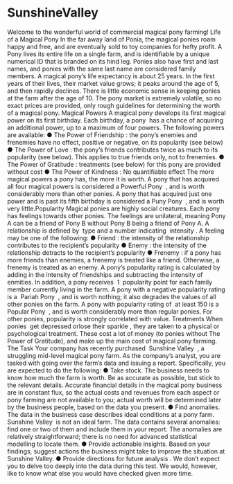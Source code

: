 # SunshineValley
Welcome to the wonderful world of commercial magical pony farming!
Life of a Magical Pony
In the far away land of Ponia, the magical
ponies roam happy and free, and are
eventually sold to toy companies for hefty
profit. A Pony lives its entire life on a
single farm, and is identifiable by a
unique numerical ID that is branded on
its hind leg. Ponies also have first and
last names, and ponies with the same
last name are considered family
members. A magical pony’s life
expectancy is about 25 years. In the first
years of their lives, their market value
grows; it peaks around the age of 5, and
then rapidly declines. There is little
economic sense in keeping ponies at the
farm after the age of 10. The pony
market is extremely volatile, so no exact prices are provided, only rough guidelines for
determining the worth of a magical pony.
Magical Powers
A magical pony develops its first magical power on its first birthday. Each birthday, a pony ​ has a
chance​ of acquiring an additional power, up to a maximum of four powers. The following
powers are available:
● The Power of Friendship​ : the pony’s enemies and frenemies have no effect, positive or
negative, on its popularity (see below)
● The Power of Love​ : the pony’s friends contributes twice as much to its popularity (see
below). This applies to true friends only, not to frenemies.
● The Power of Gratitude​ : treatments (see below) for this pony are provided without cost
● The Power of Kindness​ : No quantifiable effect
The more magical powers a pony has, the more it is worth. A pony that has acquired all four
magical powers is considered a ​ Powerful Pony ​ , and is worth considerably more than other
ponies. A pony that has acquired just one power and is past its fifth birthday is considered a
Puny Pony ​ , and is worth very little.Popularity
Magical ponies are highly social creatures. Each pony has feelings towards other ponies. The
feelings are unilateral, meaning Pony A can be a friend of Pony B without Pony B being a friend
of Pony A. A relationship is defined by ​ type​ and a number indicating ​ intensity​ . A feeling may be
one of the following:
● Friend​ : the intensity of the relationship contributes to the recipient’s popularity
● Enemy​ : the intensity of the relationship detracts to the recipient’s popularity
● Frenemy​ : if a pony has more friends than enemies, a frenemy is treated like a friend.
Otherwise, a frenemy is treated as an enemy.
A pony’s popularity rating is calculated by adding in the intensity of friendships and subtracting
the intensity of enmities. In addition, a pony receives ​ 1 ​ popularity point for each family member
currently living in the farm. A pony with a negative popularity rating is a ​ Pariah Pony ​ , and is
worth nothing; it also degrades the values of all other ponies on the farm. A pony with popularity
rating of ​ at least 150​ is a ​ Popular Pony ​ , and is worth considerably more than regular ponies.
For other ponies, popularity is strongly correlated with value.
Treatments
When ponies ​ get depressed​ or ​ lose their sparkle​ , they are taken to a physical or
psychological treatment. These cost a lot of money (to ponies without The Power of Gratitude),
and make up the main cost of magical pony farming.
The Task
Your company has recently purchased ​ Sunshine Valley ​ , a struggling mid-level magical pony
farm. As the company’s analyst, you are tasked with going over the farm’s data and issuing a
report. Specifically, you are expected to do the following:
● Take stock.​ The business needs to know how much the farm is worth. Be as accurate
as possible, but stick to the relevant details. Accurate financial details in the magical
pony business are in constant flux, so the actual costs and revenues from each aspect
or pony farming are not available to you; actual worth will be determined later by the
business people, based on the data you present.
● Find anomalies.​ The data in the business case describes ideal conditions at a pony
farm. ​ Sunshine Valley ​ is not an ideal farm. The data contains several anomalies: find
one or two of them and include them in your report. The anomalies are relatively
straightforward; there is no need for advanced statistical modelling to locate them.
● Provide actionable insights.​ Based on your findings, suggest actions the business
might take to improve the situation at Sunshine Valley.
● Provide directions for future analysis​ . We don’t expect you to delve too deeply into
the data during this test. We would, however, like to know what else you would have
checked given more time.